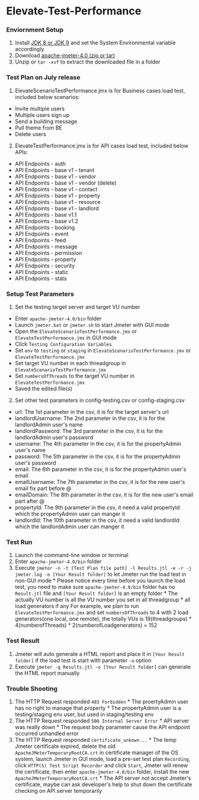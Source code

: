 # Elevate-Test-Performance
### Enviornment Setup
1. Install [JDK 8 or JDK 9](http://www.oracle.com/technetwork/java/javase/downloads/index.html) and set the System Environmental variable accordingly
2. Download [apache-jmeter-4.0 (zip or tar)](https://jmeter.apache.org/download_jmeter.cgi)
3. Unzip or ```tar -xvf``` to extract the downloaded file in a folder
### Test Plan on July release
1. ElevateScenarioTestPerformance.jmx is for Business cases load test, included below scenarios:
  * Invite multiple users
  * Multiple users sign up
  * Send a building message
  * Pull theme from BE
  * Delete users
2. ElevateTestPerformance.jmx is for API cases load test, included below APIs:
  * API Endpoints - auth
  * API Endpoints - base v1 - tenant
  * API Endpoints - base v1 - vendor
  * API Endpoints - base v1 - vendor (delete)
  * API Endpoints - base v1 - contact
  * API Endpoints - base v1 - property
  * API Endpoints - base v1 - resource
  * API Endpoints - base v1 - landlord
  * API Endpoints - base v1.1
  * API Endpoints - base v1.2
  * API Endpoints - booking
  * API Endpoints - event
  * API Endpoints - feed
  * API Endpoints - message
  * API Endpoints - permission
  * API Endpoints - property
  * API Endpoints - security
  * API Endpoints - static
  * API Endpoints - stats
### Setup Test Parameters
1. Set the testing target server and target VU number
  * Enter ```apache-jmeter-4.0/bin``` folder
  * Launch ```jmeter.bat``` or ```jmeter.sh``` to start Jmeter with GUI mode
  * Open the ```ElevateScenarioTestPerformance.jmx``` or ```ElevateTestPerformance.jmx``` in GUI mode
  * Click ```Testing Configuration Variables```
  * Set ```env``` to ```testing``` or ```staging``` in ```ElevateScenarioTestPerformance.jmx``` or ```ElevateTestPerformance.jmx```
  * Set target VU number in each threadgroup in ```ElevateScenarioTestPerformance.jmx```
  * Set ```numbersOfThreads``` to the target VU number in ```ElevateTestPerformance.jmx```
  * Saved the edited file(s)
2. Set other test parameters in config-testing.csv or config-staging.csv
  * url: The 1st parameter in the csv, it is for the target server's url
  * landlordUsername: The 2nd parameter in the csv, it is for the landlordAdmin user's name
  * landlordPassword: The 3rd parameter in the csv, it is for the landlordAdmin user's password
  * username: The 4th parameter in the csv, it is for the propertyAdmin user's name
  * password: The 5th parameter in the csv, it is for the propertyAdmin user's password
  * email: The 6th parameter in the csv, it is for the propertyAdmin user's email
  * emailUsername: The 7th parameter in the csv, it is for the new user's email fix part before @
  * emailDomain: The 8th parameter in the csv, it is for the new user's email part after @
  * propertyId: The 9th parameter in the csv, it need a valid propertyId which the propertyAdmin user can manger it
  * landlordId: The 10th parameter in the csv, it need a valid landlordId which the landlordAdmin user can manger it
  ### Test Run
  1. Launch the command-line window or terminal
  2. Enter ```apache-jmeter-4.0/bin``` folder
  3. Execute ```jmeter -n -t [Test Plan file path] -l Results.jtl -e -r -j jmeter.log -o [Your Result folder]``` to let Jmeter run the load test in non-GUI mode
    * Please notice every time before you launch the load test, you need to make sure ```apache-jmeter-4.0/bin``` folder has no ```Result.jtl``` file and ```[Your Result folder]``` is an empty folder
    * The actually VU number is all the VU number you set in all threadgroup * all load generators if any
      For example, we plan to run ```ElevateTestPerformance.jmx``` and set ```numbersOfThreads``` to 4 with 2 load generators(one local, one remote), the totally VUs is 19(threadgroups) * 4(numberofThreads) * 2(numberofLoadgenerators) = 152
  ### Test Result
  1. Jmeter will auto generate a HTML report and place it in ```[Your Result folder]``` if the load test is start with parameter ```-o``` option
  2. Execute ```jmeter -g Results.jtl -o [Your Result folder]``` can generate the HTML report manually
  ### Trouble Shooting
  1. The HTTP Request responded ```403 Forbidden```
    * The proertyAdmin user has no right to manage that property
    * The propertyAdmin user is a testing/staging env user, but used in staging/testing env
  2. The HTTP Request responded ```500 Internal Server Error```
    * API server was really down
    * The request body parameter cause the API endpoint occurred unhandled error
  3. The HTTP Request responded ```certificate_unkown...```
    * The temp Jmeter certificate expired, delete the old ```ApacheJMeterTemporaryRootCA.crt``` in certificate manager of the OS system, launch Jmeter in GUI mode, load a pre-set test plan ```Recording```, click ```HTTP(S) Test Script Recorder``` and click ```Start```, Jmeter will renew the certificate, then enter ```apache-jmeter-4.0/bin``` folder, install the new ```ApacheJMeterTemporaryRootCA.crt```
    * The API server not accept Jmeter's certificate, maybe can ask developer's help to shut down the certificate checking on API server temporarily
    
